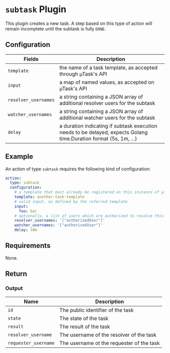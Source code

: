 # `subtask` Plugin

This plugin creates a new task. A step based on this type of action will remain incomplete until the subtask is fully `DONE`.

## Configuration

| Fields               | Description                                                                                                       |
| -------------------- | ----------------------------------------------------------------------------------------------------------------- |
| `template`           | the name of a task template, as accepted through µTask's  API                                                     |
| `input`              | a map of named values, as accepted on µTask's API                                                                 |
| `resolver_usernames` | a string containing a JSON array of additional resolver users for the subtask                                     |
| `watcher_usernames`  | a string containing a JSON array of additional watcher users for the subtask                                      |
| `delay`              | a duration indicating if subtask execution needs to be delayed, expects Golang time.Duration format (5s, 1m, ...) |

## Example

An action of type `subtask` requires the following kind of configuration:

```yaml
action:
  type: subtask
  configuration:
    # a template that must already be registered on this instance of µTask
    template: another-task-template
    # valid input, as defined by the referred template
    input:
      foo: bar
    # optionally, a list of users which are authorized to resolve this specific task
    resolver_usernames: '["authorizedUser"]'
    watcher_usernames: '["authorizedUser"]'
    delay: 10m
```

## Requirements

None.

## Return

### Output

| Name                 | Description                               |
| -------------------- | ----------------------------------------- |
| `id`                 | The public identifier of the task         |
| `state`              | The state of the task                     |
| `result`             | The result of the task                    |
| `resolver_username`  | The username of the resolver of the task  |
| `requester_username` | The username ot the requester of the task |
